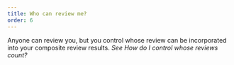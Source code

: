 ```yaml
---
title: Who can review me?
order: 6
---
```



Anyone can review you, but you control whose review can be incorporated into your composite review results. *See <!--[if supportFields]><i
--><!--style='mso-bidi-font-style:normal'><span style='font-family:"Arial",sans-serif;
--><!--color:#222222'><span style='mso-element:field-begin'></span><span
--><!--style='mso-spacerun:yes'> </span>REF _Ref451421391 \h<span
--><!--style='mso-spacerun:yes'>  </span>\* MERGEFORMAT <span style='mso-element:field-separator'></span></span></i><![endif]-->How do I control whose reviews count?*<!--[if gte mso 9]><xml>
--><!-- <w:data>08D0C9EA79F9BACE118C8200AA004BA90B02000000080000000E0000005F005200650066003400350031003400320031003300390031000000</w:data>
--><!--</xml><![endif]--><!--[if supportFields]><i style='mso-bidi-font-style:
--><!--normal'><span style='font-family:"Arial",sans-serif;color:#222222'><span
--><!--style='mso-element:field-end'></span></span></i><![endif]-->

